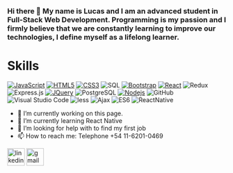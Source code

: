 ### Hi there 👋 My name is Lucas and I am an advanced student in Full-Stack Web Development. Programming is my passion and I firmly believe that we are constantly learning to improve our technologies, I define myself as a lifelong learner.


# Skills
[![JavaScript](https://img.shields.io/badge/-JavaScript-black?style=flat&logo=javascript&link=https://github.com/pabmena)](https://github.com/pabmena) 
[![HTML5](https://img.shields.io/badge/-HTML5-E34F26?style=flat&logo=html5&logoColor=white&link=https://github.com/pabmena)](https://github.com/pabmena) 
[![CSS3](https://img.shields.io/badge/-CSS3-1572B6?style=flat&logo=css3&link=https://github.com/pabmena)](https://github.com/pabmena) 
![SQL](https://img.shields.io/badge/-SQL-000000?style=flat&logo=mysql)
[![Bootstrap](https://img.shields.io/badge/-Bootstrap-563D7C?style=flat&logo=bootstrap&link=https://github.com/pabmena)](https://github.com/pabmena) 
[![React](https://img.shields.io/badge/-React-black?style=flat&logo=react&link=https://github.com/pabmena)](https://github.com/pabmena) 
![Redux](https://img.shields.io/badge/-Redux-purple?style=flat-square&logo=Redux)
![Express.js](https://img.shields.io/badge/-Express-black?style=flat-square&logo=expressjs)
[![JQuery](https://img.shields.io/badge/-JQuery-blue?style=flat&logo=jquery&link=https://github.com/pabmena)](https://github.com/pabmena)
![PostgreSQL](https://img.shields.io/badge/-PostgreSQL-000000?style=flat&logo=postgresql)
[![Nodejs](https://img.shields.io/badge/-Nodejs-green?style=flat&logo=Node.js&link=https://github.com/pabmena)](https://github.com/pabmena) 
![GitHub](https://img.shields.io/badge/-GitHub-black?style=flat-square&logo=github)
![Visual Studio Code](https://img.shields.io/badge/-Visual%20Studio%20Code-333333?style=flat&logo=visual-studio-code&logoColor=007ACC)
![less](https://img.shields.io/badge/-less-blue?style=flat-square&logo=less)
![Ajax](https://img.shields.io/badge/-Ajax-black?style=flat-square&logo=Ajax)
![ES6](https://img.shields.io/badge/-ES6-yellow?style=flat-square&logo=ES6)
![ReactNative](https://img.shields.io/badge/-ReactNative-lightblue?style=flat-square&logo=ReactNative)


- 🔭 I’m currently working on this page. 
- 🌱 I’m currently learning React Native 
- 🤔 I’m looking for help with to find my first job 
- 📫 How to reach me: Telephone +54 11-6201-0469 


[<img src='https://cdn.jsdelivr.net/npm/simple-icons@3.0.1/icons/linkedin.svg' alt='linkedin' height='40'>](https://www.linkedin.com/in/https://www.linkedin.com/in/lucas-nahuel-mira//)  [<img src='https://cdn.jsdelivr.net/npm/simple-icons@3.0.1/icons/gmail.svg' alt='gmail' height='40'>](https://mail.google.com/mail/u/0/?tab=rm&ogbl#inbox)  
